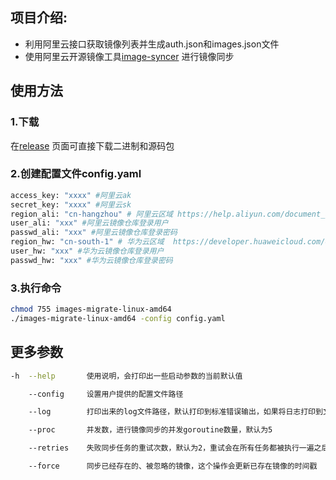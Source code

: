 

## 项目介绍:
- 利用阿里云接口获取镜像列表并生成auth.json和images.json文件
- 使用阿里云开源镜像工具[image-syncer](https://github.com/AliyunContainerService/image-syncer) 进行镜像同步

## 使用方法

### 1.下载
在[release](https://github.com/luochangbin/images-migrate/releases) 页面可直接下载二进制和源码包
### 2.创建配置文件config.yaml
``` bash
access_key: "xxxx" #阿里云ak
secret_key: "xxxx" #阿里云sk
region_ali: "cn-hangzhou" # 阿里云区域 https://help.aliyun.com/document_detail/198107.html
user_ali: "xxx" #阿里云镜像仓库登录用户
passwd_ali: "xxx" #阿里云镜像仓库登录密码
region_hw: "cn-south-1" # 华为云区域  https://developer.huaweicloud.com/endpoint?SWR
user_hw: "xxx" #华为云镜像仓库登录用户
passwd_hw: "xxx" #华为云镜像仓库登录密码
```
### 3.执行命令
```bash
chmod 755 images-migrate-linux-amd64
./images-migrate-linux-amd64 -config config.yaml
```

## 更多参数
```bash
-h  --help       使用说明，会打印出一些启动参数的当前默认值

    --config     设置用户提供的配置文件路径

    --log        打印出来的log文件路径，默认打印到标准错误输出，如果将日志打印到文件将不会有命令行输出，此时需要通过cat对应的日志文件查看

    --proc       并发数，进行镜像同步的并发goroutine数量，默认为5

    --retries    失败同步任务的重试次数，默认为2，重试会在所有任务都被执行一遍之后开始，并且也会重新尝试对应次数生成失败任务的生成。一些偶尔出现的网络错误比如io timeout、TLS handshake timeout，都可以通过设置重试次数来减少失败的任务数量

    --force      同步已经存在的、被忽略的镜像，这个操作会更新已存在镜像的时间戳

```
